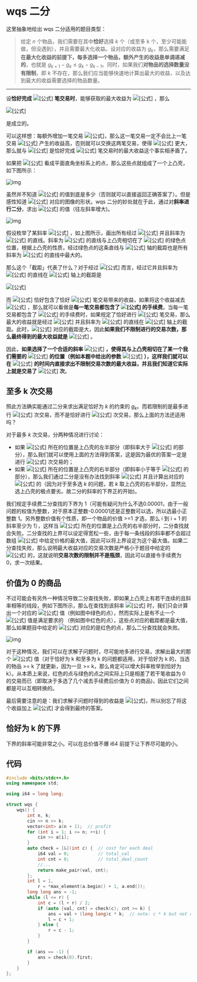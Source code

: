 # wqs 二分

这里抽象地给出 wqs 二分适用的题目类型：

> 给定 $n$ 个物品，我们需要在其中**恰好**选择 $k$ 个（或至多 k 个，至少可能能做，但没遇到），并且需要最大化收益。设对应的收益为 $g_k$，那么需要满足**在最大化收益的前提下，每多选择一个物品，额外产生的收益是单调递减的**，也就是 $g_{k+1}-g_k\le g_k - g_{k-1}$。同时，如果我们**对物品的选择数量没有限制**，即 $k$ 不存在，那么我们应当能够快速地计算出最大的收益，以及达到最大的收益需要选择的物品数量。

------

设**恰好完成** ![[公式]](https://www.zhihu.com/equation?tex=k) **笔交易时**，能够获取的最大收益为 ![[公式]](https://www.zhihu.com/equation?tex=g_k) ，那么

![[公式]](https://www.zhihu.com/equation?tex=g_%7Bk%2B1%7D-g_k+%5Cleq+g_k-g_%7Bk-1%7D%5C%5C)

是成立的。

可以这样想：每额外增加一笔交易 ![[公式]](https://www.zhihu.com/equation?tex=g_k+%5Cto+g_%7Bk%2B1%7D)，那么这一笔交易一定不会比上一笔交易 ![[公式]](https://www.zhihu.com/equation?tex=g_%7Bk-1%7D+%5Cto+g_k) 产生的收益高，否则就可以交换这两笔交易，使得 ![[公式]](https://www.zhihu.com/equation?tex=g_k) 更大，那么就与 ![[公式]](https://www.zhihu.com/equation?tex=g_k) 是恰好完成 ![[公式]](https://www.zhihu.com/equation?tex=k) 笔交易时的最大收益这个事实相矛盾了。

如果把 ![[公式]](https://www.zhihu.com/equation?tex=%28k%2C+g_k%29) 看成平面直角坐标系上的点，那么这些点就组成了一个上凸壳，如下图所示：

![img](https://pic4.zhimg.com/80/v2-e7e48ac8851067558cb10101b9b388cf_720w.jpg)

虽然并不知道 ![[公式]](https://www.zhihu.com/equation?tex=g_k) 的值到底是多少（否则就可以直接返回正确答案了）。但是感性知道 ![[公式]](https://www.zhihu.com/equation?tex=%28k%2C+g_k%29) 对应的图像的形状。wqs 二分的妙处就在于此，通过对**斜率进行二分**，求出 ![[公式]](https://www.zhihu.com/equation?tex=g_k) 的值（往左斜率增大)。

![img](https://pic4.zhimg.com/80/v2-bed3693e16a117a5ffa4f7b1e924e363_720w.jpg)

假设枚举了某斜率 ![[公式]](https://www.zhihu.com/equation?tex=c) ，如上图所示，画出所有经过 ![[公式]](https://www.zhihu.com/equation?tex=%28k%2C+g_k%29) 并且斜率为 ![[公式]](https://www.zhihu.com/equation?tex=c) 的直线。斜率为 ![[公式]](https://www.zhihu.com/equation?tex=c) 的直线与上凸壳相切在了 ![[公式]](https://www.zhihu.com/equation?tex=k%27%3D4) 的绿色点位置，根据上凸壳的性质，经过绿色点的这条直线与 ![[公式]](https://www.zhihu.com/equation?tex=y) 轴的截距也是所有斜率为 ![[公式]](https://www.zhihu.com/equation?tex=c) 的直线中最大的。

那么这个「截距」代表了什么？对于经过 ![[公式]](https://www.zhihu.com/equation?tex=%28k%2C+g_k%29) 而言，经过它并且斜率为 ![[公式]](https://www.zhihu.com/equation?tex=c) 的直线在 ![[公式]](https://www.zhihu.com/equation?tex=y) 轴上的截距是

![[公式]](https://www.zhihu.com/equation?tex=g_k+-+k+%5Ccdot+c%5C%5C)

而 ![[公式]](https://www.zhihu.com/equation?tex=g_k) 恰好包含了恰好 ![[公式]](https://www.zhihu.com/equation?tex=k) 笔交易带来的收益，如果将这个收益减去 ![[公式]](https://www.zhihu.com/equation?tex=k+%5Ccdot+c) ，那么就可以看做是**每一笔交易都包含了 ![[公式]](https://www.zhihu.com/equation?tex=c) 的手续费**。当每一笔交易都包含了 ![[公式]](https://www.zhihu.com/equation?tex=c) 的手续费时，如果规定了恰好进行 ![[公式]](https://www.zhihu.com/equation?tex=k) 笔交易，那么最大的收益就是经过 ![[公式]](https://www.zhihu.com/equation?tex=%28k%2C+g_k%29) 并且斜率为 ![[公式]](https://www.zhihu.com/equation?tex=c) 的直线在 ![[公式]](https://www.zhihu.com/equation?tex=y) 轴上的截距。此时，![[公式]](https://www.zhihu.com/equation?tex=%28k%27%2C+g_k%27%29) 对应的截距是大，因此**如果我们不限制进行的交易次数，那么最终得到的最大收益就是** ![[公式]](https://www.zhihu.com/equation?tex=g_k%27-k%27+%5Ccdot+c) 。

因此，**如果选择了一个合适的斜率** ![[公式]](https://www.zhihu.com/equation?tex=c%27) **，使得其与上凸壳相切在了某一个我们需要的** ![[公式]](https://www.zhihu.com/equation?tex=%28k%2C+g_k%29) **的位置（例如本题中给出的参数** ![[公式]](https://www.zhihu.com/equation?tex=k) **），这样我们就可以在** ![[公式]](https://www.zhihu.com/equation?tex=O%28n%29) **的时间内直接求出不限制交易次数的最大收益，并且我们知道它实际上就是交易了** ![[公式]](https://www.zhihu.com/equation?tex=k) **次**。

## 至多 k 次交易

照此方法确实能通过二分来求出满足恰好为 $k$ 的约束的 $g_k$。而若限制的是最多进行 ![[公式]](https://www.zhihu.com/equation?tex=k) 次交易，而不是恰好进行 ![[公式]](https://www.zhihu.com/equation?tex=k) 次交易，那么上面的方法还适用吗？

对于最多 $k$ 次交易，分两种情况进行讨论：

- 如果 ![[公式]](https://www.zhihu.com/equation?tex=%28k%2C+g_k%29) 所在的位置是上凸壳的左半部分（即斜率大于 ![[公式]](https://www.zhihu.com/equation?tex=0) 的部分），那么我们就可以使用上面的方法得到答案，这是因为最优的答案一定是进行 ![[公式]](https://www.zhihu.com/equation?tex=k) 次交易的；
- 如果 ![[公式]](https://www.zhihu.com/equation?tex=%28k%2C+g_k%29) 所在的位置是上凸壳的右半部分（即斜率小于等于 ![[公式]](https://www.zhihu.com/equation?tex=0) 的部分），那么我们通过二分是没有办法找到斜率 ![[公式]](https://www.zhihu.com/equation?tex=c) 并且计算出对应的 ![[公式]](https://www.zhihu.com/equation?tex=%28k%2C+g_k%29) 的（因为对于至多选 $k$ 的问题，若 $k$ 取上凸壳的右半部分，显然比选上凸壳的极点要劣。故二分的斜率的下界正的开始)。

我们规定手续费二分查找的下界为 1（可能有疑问为什么不选0.00001，由于一般问题的权值为整数，对于原本正整数-0.00001还是正整数可以选，所以选最小正整数 1。另外整数价值有个性质，即一个物品的价值 >=1 才选，那么 i 到 i + 1 的斜率至少为 1），这样当 ![[公式]](https://www.zhihu.com/equation?tex=%28k%2C+g_k%29) 所在的位置是上凸壳的右半部分时，二分查找就会失败。二分查找的上界可以设定得宽松一些，由于每一条线段的斜率都不会超过数组 ![[公式]](https://www.zhihu.com/equation?tex=%5Ctextit%7Bprices%7D) 中给定价格的最大值，因此可以将上界设定为这个最大值。如果二分查找失败，那么说明最大收益对应的交易次数是严格小于题目中给定的 ![[公式]](https://www.zhihu.com/equation?tex=k) 的，这就说明**交易次数的限制并不是瓶颈**，因此可以直接令手续费为 0，求一次结果。

## 价值为 0 的商品

不过可能会有另外一种情况导致二分查找失败，即如果上凸壳上有若干连续的且斜率相等的线段，例如下图所示，那么在查找到该斜率 ![[公式]](https://www.zhihu.com/equation?tex=c) 时，我们只会计算出一个对应的 ![[公式]](https://www.zhihu.com/equation?tex=k) 值（例如图中绿色的点），然而实际上是有不止一个 ![[公式]](https://www.zhihu.com/equation?tex=k) 值是满足要求的 （例如图中红色的点），这些点对应的截距都是最大值，那么如果题目中给定的 ![[公式]](https://www.zhihu.com/equation?tex=k) 对应的是红色的点，那么二分查找就会失败。

![img](https://pic4.zhimg.com/80/v2-7e12615d7369f49c66b4c0dbd3b29e4f_720w.jpg)

对于这种情况，我们可以在求解子问题时，尽可能地多进行交易，求解出最大的那个 ![[公式]](https://www.zhihu.com/equation?tex=k) 值（对于恰好为 k 和至多为 k 的问题都适用，对于恰好为 k 的，当选的物品 >= k 了就更新，因为一旦 >= k，那么肯定可以增大斜率枚举到恰好为 k）。从本质上来说，红色的点与绿色的点之间实际上只是相差了若干笔收益为 0 的交易而已（即取决于多选了几个减去手续费后价值为 0 的商品)，因此它们之间都是可以互相转换的。

最后需要注意的是：我们求解子问题时得到的收益是 ![[公式]](https://www.zhihu.com/equation?tex=g_k+-+k+%5Ccdot+c)，所以别忘了将这个收益加上 ![[公式]](https://www.zhihu.com/equation?tex=k+%5Ccdot+c) 才会得到最终的答案。

## 恰好为 k 的下界

下界的斜率可能非常之小。可以在总价值不爆 i64 前提下让下界尽可能的小。

## 代码

```cpp
#include <bits/stdc++.h>
using namespace std;

using i64 = long long;

struct wqs {
    wqs() {
        int n, k;
        cin >> n >> k;
        vector<int> a(n + 1);  // profit
        for (int i = 1; i <= n; ++i) {
            cin >> a[i];
        }
        auto check = [&](int c) {  // cost for each deal
            i64 val = 0;           // total_val
            int cnt = 0;           // total_deal_count
            //...
            return make_pair(val, cnt);
        };
        int l = 1,
            r = *max_element(a.begin() + 1, a.end());
        long long ans = -1;
        while (l <= r) {
            int c = (l + r) / 2;
            if (auto [val, cnt] = check(c); cnt >= k) {
                ans = val + (long long)c * k;  // note: c * k but not c * cnt. Right result in exactly or at most k problem.
                l = c + 1;
            } else {
                r = c - 1;
            }
        }

        if (ans == -1) {
            ans = check(0).first;
        }
    }
};
```

